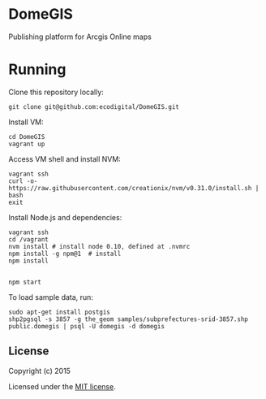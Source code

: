 # DomeGIS

Publishing platform for Arcgis Online maps

# Running

Clone this repository locally:

    git clone git@github.com:ecodigital/DomeGIS.git

Install VM:

    cd DomeGIS
    vagrant up

Access VM shell and install NVM:

    vagrant ssh
    curl -o- https://raw.githubusercontent.com/creationix/nvm/v0.31.0/install.sh | bash
    exit

Install Node.js and dependencies:

    vagrant ssh
    cd /vagrant
    nvm install # install node 0.10, defined at .nvmrc
    npm install -g npm@1  # install
    npm install


    npm start

To load sample data, run:

    sudo apt-get install postgis
    shp2pgsql -s 3857 -g the_geom samples/subprefectures-srid-3857.shp public.domegis | psql -U domegis -d domegis


## License

Copyright (c) 2015

Licensed under the [MIT license](LICENSE).

